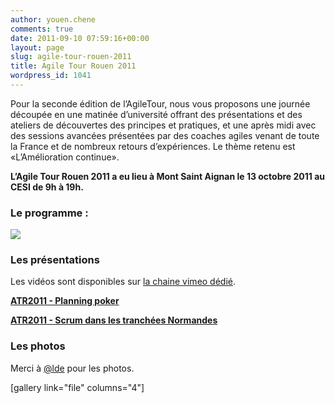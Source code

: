 ```yaml
---
author: youen.chene
comments: true
date: 2011-09-10 07:59:16+00:00
layout: page
slug: agile-tour-rouen-2011
title: Agile Tour Rouen 2011
wordpress_id: 1041
---
```


Pour la seconde édition de l’AgileTour, nous vous proposons une journée découpée en une matinée d’université offrant des présentations et des ateliers de découvertes des principes et pratiques, et une après midi avec des sessions avancées présentées par des coaches agiles venant de toute la France et de nombreux retours d’expériences. Le thème retenu est «L’Amélioration continue».





**L’Agile Tour Rouen 2011 a eu lieu à Mont Saint Aignan le 13 octobre 2011 au CESI de 9h à 19h.**





### Le programme :


[![](http://www.normandyjug.org/wp-content/uploads/2011/09/Programme-AT-2011-1024x788.png)](http://www.normandyjug.org/wp-content/uploads/2011/09/Programme-AT-2011.png)



### Les présentations





Les vidéos sont disponibles sur [la chaine vimeo dédié](https://vimeo.com/channels/atr2011).



**[ATR2011 - Planning poker](http://www.slideshare.net/normandyjug/atr2011-planning-poker)**





**[ATR2011 - Scrum dans les tranchées Normandes](http://www.slideshare.net/normandyjug/atr2011-scrum-dans-les-tranches-normandes)**





### Les photos



Merci à [@lde](http://twitter.com/lde) pour les photos.

[gallery link="file" columns="4"]

